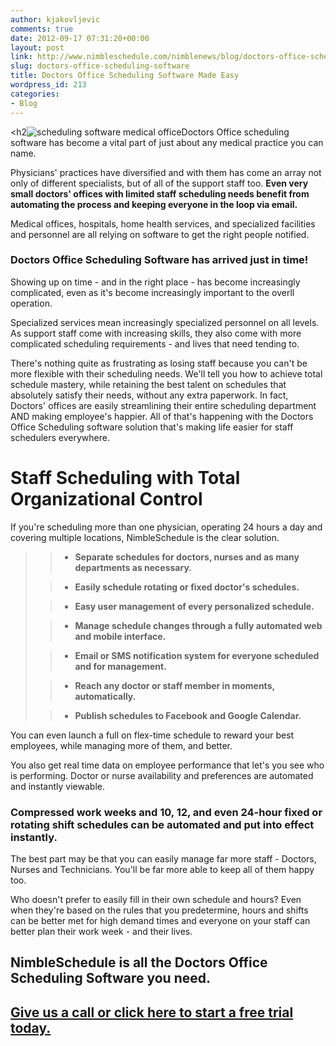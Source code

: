 ```yaml
---
author: kjakovljevic
comments: true
date: 2012-09-17 07:31:20+00:00
layout: post
link: http://www.nimbleschedule.com/nimblenews/blog/doctors-office-scheduling-software/
slug: doctors-office-scheduling-software
title: Doctors Office Scheduling Software Made Easy
wordpress_id: 213
categories:
- Blog
---
```


<h2![scheduling software medical office](http://www.nimbleschedule.com/wp-content/uploads/2012/09/scheduling-software-medical-office.jpg)Doctors Office scheduling software has become a vital part of just about any medical practice you can name.


Physicians' practices have diversified and with them has come an array not only of different specialists, but of all of the support staff too. **Even very small doctors' offices with limited staff scheduling needs benefit from automating the process and keeping everyone in the loop via email.**

Medical offices, hospitals, home health services, and specialized facilities and personnel are all relying on software to get the right people notified.


### Doctors Office Scheduling Software has arrived just in time!


Showing up on time - and in the right place - has become increasingly complicated, even as it's become increasingly important to the overll operation.

Specialized services mean increasingly specialized personnel on all levels. As support staff come with increasing skills, they also come with more complicated scheduling requirements - and lives that need tending to.

There's nothing quite as frustrating as losing staff because you can't be more flexible with their scheduling needs. We'll tell you how to achieve total schedule mastery, while retaining the best talent on schedules that absolutely satisfy their needs, without any extra paperwork. In fact, Doctors' offices are easily streamlining their entire scheduling department AND making employee's happier. All of that's happening with the Doctors Office Scheduling software solution that's making life easier for staff schedulers everywhere.


# Staff Scheduling with Total Organizational Control


If you're scheduling more than one physician, operating 24 hours a day and covering multiple locations, NimbleSchedule is the clear solution.


<blockquote>

> 
> 
	
>   * **Separate schedules for doctors, nurses and as many departments as necessary.**
> 
	
>   * **Easily schedule rotating or fixed doctor's schedules.**
> 
	
>   * **Easy user management of every personalized schedule.**
> 
	
>   * **Manage schedule changes through a fully automated web and mobile interface.**
> 
	
>   * **Email or SMS notification system for everyone scheduled and for management.**
> 
	
>   * **Reach any doctor or staff member in moments, automatically.**
> 
	
>   * **Publish schedules to Facebook and Google Calendar.**
> 

</blockquote>


You can even launch a full on flex-time schedule to reward your best employees, while managing more of them, and better.

You also get real time data on employee performance that let's you see who is performing. Doctor or nurse availability and preferences are automated and instantly viewable.


### Compressed work weeks and 10, 12, and even 24-hour fixed or rotating shift schedules can be automated and put into effect instantly.


The best part may be that you can easily manage far more staff - Doctors, Nurses and Technicians. You'll be far more able to keep all of them happy too.

Who doesn't prefer to easily fill in their own schedule and hours? Even when they're based on the rules that you predetermine, hours and shifts can be better met for high demand times and everyone on your staff can better plan their work week - and their lives.


## NimbleSchedule is all the Doctors Office Scheduling Software you need. 




## [**Give us a call or click here to start a free trial today.**](http://www.nimbleschedule.com/pricing)
